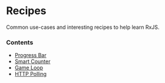 # Recipes

Common use-cases and interesting recipes to help learn RxJS.


### Contents
* [Progress Bar](progressbar.md)
* [Smart Counter](smartcounter.md)
* [Game Loop](gameloop.md)
* [HTTP Polling](http-polling.md)
    
